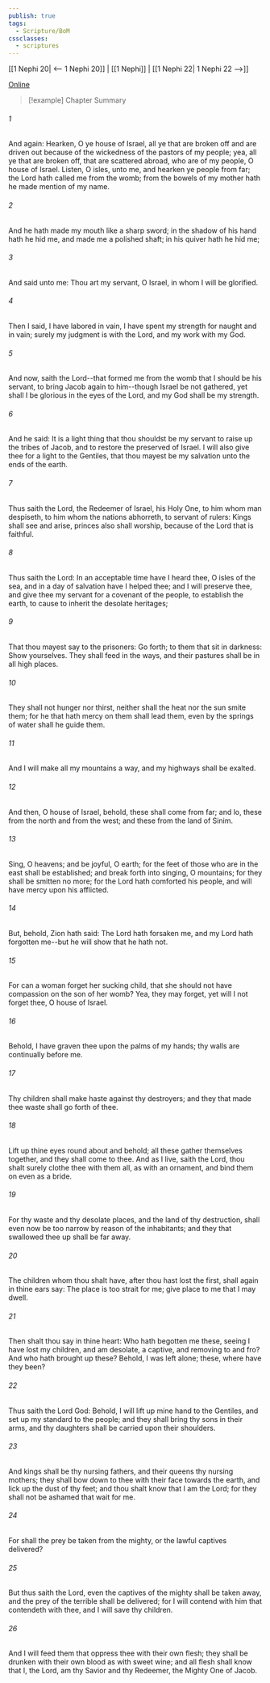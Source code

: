 ```yaml
---
publish: true
tags:
  - Scripture/BoM
cssclasses:
  - scriptures
---
```

[[1 Nephi 20| <-- 1 Nephi 20]] | [[1 Nephi]] | [[1 Nephi 22| 1 Nephi 22 -->]]

[Online](https://churchofjesuschrist.org/study/scriptures/bofm/1-ne/21?lang=eng)

>[!example] Chapter Summary
>
###### 1
And again: Hearken, O ye house of Israel, all ye that are broken off and are driven out because of the wickedness of the pastors of my people; yea, all ye that are broken off, that are scattered abroad, who are of my people, O house of Israel. Listen, O isles, unto me, and hearken ye people from far; the Lord hath called me from the womb; from the bowels of my mother hath he made mention of my name.
###### 2
And he hath made my mouth like a sharp sword; in the shadow of his hand hath he hid me, and made me a polished shaft; in his quiver hath he hid me;
###### 3
And said unto me: Thou art my servant, O Israel, in whom I will be glorified.
###### 4
Then I said, I have labored in vain, I have spent my strength for naught and in vain; surely my judgment is with the Lord, and my work with my God.
###### 5
And now, saith the Lord--that formed me from the womb that I should be his servant, to bring Jacob again to him--though Israel be not gathered, yet shall I be glorious in the eyes of the Lord, and my God shall be my strength.
###### 6
And he said: It is a light thing that thou shouldst be my servant to raise up the tribes of Jacob, and to restore the preserved of Israel. I will also give thee for a light to the Gentiles, that thou mayest be my salvation unto the ends of the earth.
###### 7
Thus saith the Lord, the Redeemer of Israel, his Holy One, to him whom man despiseth, to him whom the nations abhorreth, to servant of rulers: Kings shall see and arise, princes also shall worship, because of the Lord that is faithful.
###### 8
Thus saith the Lord: In an acceptable time have I heard thee, O isles of the sea, and in a day of salvation have I helped thee; and I will preserve thee, and give thee my servant for a covenant of the people, to establish the earth, to cause to inherit the desolate heritages;
###### 9
That thou mayest say to the prisoners: Go forth; to them that sit in darkness: Show yourselves. They shall feed in the ways, and their pastures shall be in all high places.
###### 10
They shall not hunger nor thirst, neither shall the heat nor the sun smite them; for he that hath mercy on them shall lead them, even by the springs of water shall he guide them.
###### 11
And I will make all my mountains a way, and my highways shall be exalted.
###### 12
And then, O house of Israel, behold, these shall come from far; and lo, these from the north and from the west; and these from the land of Sinim.
###### 13
Sing, O heavens; and be joyful, O earth; for the feet of those who are in the east shall be established; and break forth into singing, O mountains; for they shall be smitten no more; for the Lord hath comforted his people, and will have mercy upon his afflicted.
###### 14
But, behold, Zion hath said: The Lord hath forsaken me, and my Lord hath forgotten me--but he will show that he hath not.
###### 15
For can a woman forget her sucking child, that she should not have compassion on the son of her womb? Yea, they may forget, yet will I not forget thee, O house of Israel.
###### 16
Behold, I have graven thee upon the palms of my hands; thy walls are continually before me.
###### 17
Thy children shall make haste against thy destroyers; and they that made thee waste shall go forth of thee.
###### 18
Lift up thine eyes round about and behold; all these gather themselves together, and they shall come to thee. And as I live, saith the Lord, thou shalt surely clothe thee with them all, as with an ornament, and bind them on even as a bride.
###### 19
For thy waste and thy desolate places, and the land of thy destruction, shall even now be too narrow by reason of the inhabitants; and they that swallowed thee up shall be far away.
###### 20
The children whom thou shalt have, after thou hast lost the first, shall again in thine ears say: The place is too strait for me; give place to me that I may dwell.
###### 21
Then shalt thou say in thine heart: Who hath begotten me these, seeing I have lost my children, and am desolate, a captive, and removing to and fro? And who hath brought up these? Behold, I was left alone; these, where have they been?
###### 22
Thus saith the Lord God: Behold, I will lift up mine hand to the Gentiles, and set up my standard to the people; and they shall bring thy sons in their arms, and thy daughters shall be carried upon their shoulders.
###### 23
And kings shall be thy nursing fathers, and their queens thy nursing mothers; they shall bow down to thee with their face towards the earth, and lick up the dust of thy feet; and thou shalt know that I am the Lord; for they shall not be ashamed that wait for me.
###### 24
For shall the prey be taken from the mighty, or the lawful captives delivered?
###### 25
But thus saith the Lord, even the captives of the mighty shall be taken away, and the prey of the terrible shall be delivered; for I will contend with him that contendeth with thee, and I will save thy children.
###### 26
And I will feed them that oppress thee with their own flesh; they shall be drunken with their own blood as with sweet wine; and all flesh shall know that I, the Lord, am thy Savior and thy Redeemer, the Mighty One of Jacob.



